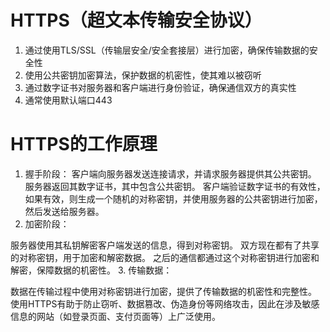 # HTTPS（超文本传输安全协议）

1. 通过使用TLS/SSL（传输层安全/安全套接层）进行加密，确保传输数据的安全性
2. 使用公共密钥加密算法，保护数据的机密性，使其难以被窃听
3. 通过数字证书对服务器和客户端进行身份验证，确保通信双方的真实性
4. 通常使用默认端口443


# HTTPS的工作原理
1. 握手阶段：
客户端向服务器发送连接请求，并请求服务器提供其公共密钥。
服务器返回其数字证书，其中包含公共密钥。
客户端验证数字证书的有效性，如果有效，则生成一个随机的对称密钥，并使用服务器的公共密钥进行加密，然后发送给服务器。
2. 加密阶段：

服务器使用其私钥解密客户端发送的信息，得到对称密钥。
双方现在都有了共享的对称密钥，用于加密和解密数据。
之后的通信都通过这个对称密钥进行加密和解密，保障数据的机密性。
3. 传输数据：

数据在传输过程中使用对称密钥进行加密，提供了传输数据的机密性和完整性。
使用HTTPS有助于防止窃听、数据篡改、伪造身份等网络攻击，因此在涉及敏感信息的网站（如登录页面、支付页面等）上广泛使用。